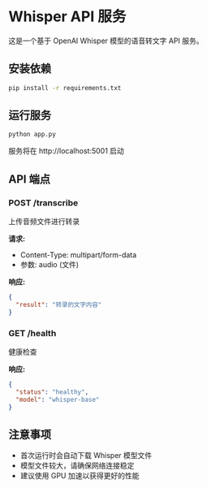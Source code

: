 # Whisper API 服务

这是一个基于 OpenAI Whisper 模型的语音转文字 API 服务。

## 安装依赖

```bash
pip install -r requirements.txt
```

## 运行服务

```bash
python app.py
```

服务将在 http://localhost:5001 启动

## API 端点

### POST /transcribe
上传音频文件进行转录

**请求:**
- Content-Type: multipart/form-data
- 参数: audio (文件)

**响应:**
```json
{
  "result": "转录的文字内容"
}
```

### GET /health
健康检查

**响应:**
```json
{
  "status": "healthy",
  "model": "whisper-base"
}
```

## 注意事项

- 首次运行时会自动下载 Whisper 模型文件
- 模型文件较大，请确保网络连接稳定
- 建议使用 GPU 加速以获得更好的性能

